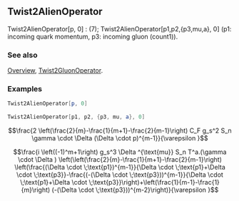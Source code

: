 ## Twist2AlienOperator

Twist2AlienOperator[p, 0] : (7);   Twist2AlienOperator[p1,p2,{p3,mu,a}, 0] (p1: incoming quark momentum, p3: incoming gluon (count1)).

### See also

[Overview](Extra/FeynCalc.md), [Twist2GluonOperator](Twist2GluonOperator.md).

### Examples

```mathematica
Twist2AlienOperator[p, 0] 
 
Twist2AlienOperator[p1, p2, {p3, mu, a}, 0]
```

$$\frac{2 \left(\frac{2}{m}-\frac{1}{m+1}-\frac{2}{m-1}\right) C_F g_s^2 S_n \gamma \cdot \Delta  (\Delta \cdot p)^{m-1}}{\varepsilon }$$

$$\frac{i \left((-1)^m+1\right) g_s^3 \Delta ^{\text{mu}} S_n T^a.(\gamma \cdot \Delta ) \left(\left(\frac{2}{m}-\frac{1}{m+1}-\frac{2}{m-1}\right) \left(\frac{(\Delta \cdot \;\text{p1})^{m-1}}{\Delta \cdot \;\text{p1}+\Delta \cdot \;\text{p3}}-\frac{(-(\Delta \cdot \;\text{p3}))^{m-1}}{\Delta \cdot \;\text{p1}+\Delta \cdot \;\text{p3}}\right)+\left(\frac{1}{m-1}-\frac{1}{m}\right) (-(\Delta \cdot \;\text{p3}))^{m-2}\right)}{\varepsilon }$$